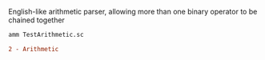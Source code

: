 English-like arithmetic parser, allowing more than one binary operator to be
chained together

```bash
amm TestArithmetic.sc
```

```diff
2 - Arithmetic
```